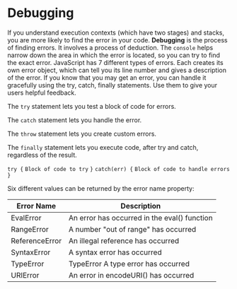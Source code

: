 # Debugging

If you understand execution contexts (which have two stages) and stacks, you are more likely to find the error
in your code. **Debugging** is the process of finding errors. It involves a process of deduction.
The `console` helps narrow down the area in which the error is located, so you can try to find the exact error.
JavaScript has 7 different types of errors. Each creates its own error object, which can tell you its line number
and gives a description of the error. If you know that you may get an error, you can handle
it gracefully using the try, catch, finally statements. Use them to give your users helpful feedback.

The `try` statement lets you test a block of code for errors.

The `catch` statement lets you handle the error.

The `throw` statement lets you create custom errors.

The `finally` statement lets you execute code, after try and catch, regardless of the result.

`try {`
`Block of code to try`
`}`
`catch(err) {`
`Block of code to handle errors`
`}`

Six different values can be returned by the error name property:

| Error Name     | Description                                  |
| -------------- | -------------------------------------------- |
| EvalError      | An error has occurred in the eval() function |
| RangeError     | A number "out of range" has occurred         |
| ReferenceError | An illegal reference has occurred            |
| SyntaxError    | A syntax error has occurred                  |
| TypeError      | TypeError A type error has occurred          |
| URIError       | An error in encodeURI() has occurred         |

